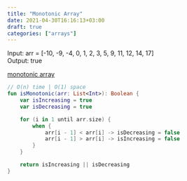```yaml
---
title: "Monotonic Array"
date: 2021-04-30T16:16:13+03:00
draft: true
categories: ["arrays"]
---
```


Input: arr = [-10, -9, -4, 0, 1, 2, 3, 5, 9, 11, 12, 14, 17] \
Output: true

[monotonic array](https://github.com/solairerove/algs4-leprosorium/blob/master/src/main/kotlin/com/github/solairerove/algs4/leprosorium/arrays/MonotonicArray.kt)

```kotlin
// O(n) time | O(1) space
fun isMonotonic(arr: List<Int>): Boolean {
    var isIncreasing = true
    var isDecreasing = true

    for (i in 1 until arr.size) {
        when {
            arr[i - 1] < arr[i] -> isDecreasing = false
            arr[i - 1] > arr[i] -> isIncreasing = false
        }
    }

    return isIncreasing || isDecreasing
}
```
